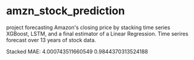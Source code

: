 # amzn_stock_prediction

project forecasting Amazon's closing price by stacking time series XGBoost, LSTM, and a final estimator of a Linear Regression. Time serires forecast over 13 years of stock data.



Stacked MAE: 4.000743511660549
0.9844370313524188


